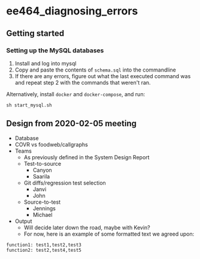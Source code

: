# ee464_diagnosing_errors

## Getting started
### Setting up the MySQL databases

1. Install and log into mysql
2. Copy and paste the contents of `schema.sql` into the commandline
3. If there are any errors, figure out what the last executed command
   was and repeat step 2 with the commands that weren't ran.

Alternatively, install `docker` and `docker-compose`, and run:

```
sh start_mysql.sh
```

## Design from 2020-02-05 meeting

* Database
* COVR vs foodweb/callgraphs
* Teams
  * As previously defined in the System Design Report
  * Test-to-source
    * Canyon
    * Saarila
  * Git diffs/regression test selection
    * Janvi
    * John
  * Source-to-test
    * Jennings
    * Michael
* Output
  * Will decide later down the road, maybe with Kevin?
  * For now, here is an example of some formatted text we agreed upon:

```
function1: test1,test2,test3
function2: test2,test4,test5
```
